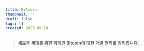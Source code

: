 ```yaml
---
title: Bitcoin
thumbnail: ''
draft: false
tags: []
created: 2023-09-18
---
```



 > 
 > **새로운 세대를 위한 화폐인 Bitcoin에 대한 개발 원리를 정리합니다.**
